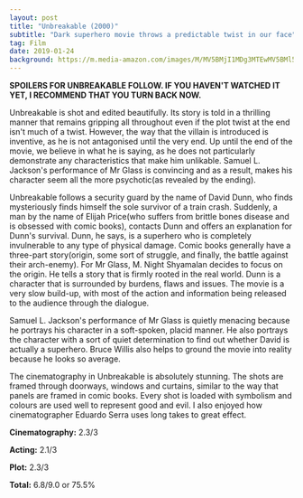 ```yaml
---
layout: post
title: "Unbreakable (2000)"
subtitle: "Dark superhero movie throws a predictable twist in our face"
tag: Film
date: 2019-01-24
background: https://m.media-amazon.com/images/M/MV5BMjI1MDg3MTEwMV5BMl5BanBnXkFtZTcwOTE5Mzg0OQ@@._V1_SY1000_SX1500_AL_.jpg
---
```

**SPOILERS FOR UNBREAKABLE FOLLOW. IF YOU HAVEN'T WATCHED IT YET, I RECOMMEND THAT YOU TURN BACK NOW.**

Unbreakable is shot and edited beautifully. Its story is told in a thrilling manner that remains gripping all throughout even if the plot twist at the end isn't much of a twist.  However, the way that the villain is introduced is inventive, as he is not antagonised until the very end. Up until the end of the movie, we believe in what he is saying, as he does not particularly demonstrate any characteristics that make him unlikable. Samuel L. Jackson's performance of Mr Glass is convincing and as a result, makes his character seem all the more psychotic(as revealed by the ending).

Unbreakable follows a security guard by the name of David Dunn, who finds mysteriously finds himself the sole survivor of a train crash. Suddenly, a man by the name of Elijah Price(who suffers from brittle bones disease and is obsessed with comic books), contacts Dunn and offers an explanation for Dunn's survival. Dunn, he says, is a superhero who is completely invulnerable to any type of physical damage. Comic books generally have a three-part story(origin, some sort of struggle, and finally, the battle against their arch-enemy). For Mr Glass, M. Night Shyamalan decides to focus on the origin. He tells a story that is firmly rooted in the real world. Dunn is a character that is surrounded by burdens, flaws and issues. The movie is a very slow build-up, with most of the action and information being released to the audience through the dialogue.

Samuel L. Jackson's performance of Mr Glass is quietly menacing because he portrays his character in a soft-spoken, placid manner. He also portrays the character with a sort of quiet determination to find out whether David is actually a superhero. Bruce Willis also helps to ground the movie into reality because he looks so average. 

The cinematography in Unbreakable is absolutely stunning. The shots are framed through doorways, windows and curtains, similar to the way that panels are framed in comic books. Every shot is loaded with symbolism and colours are used well to represent good and evil. I also enjoyed how cinematographer Eduardo Serra uses long takes to great effect.

**Cinematography:** 2.3/3

**Acting:** 2.1/3

**Plot:** 2.3/3

**Total:** 6.8/9.0 or 75.5%
